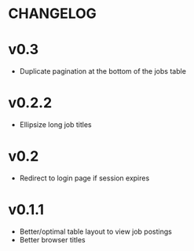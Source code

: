 CHANGELOG
=========

# v0.3
 * Duplicate pagination at the bottom of the jobs table

# v0.2.2
 * Ellipsize long job titles

# v0.2
 * Redirect to login page if session expires

# v0.1.1
 * Better/optimal table layout to view job postings
 * Better browser titles
